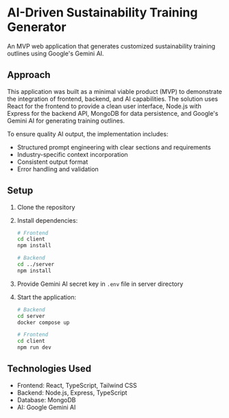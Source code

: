 # AI-Driven Sustainability Training Generator

An MVP web application that generates customized sustainability training outlines using Google's Gemini AI.

## Approach

This application was built as a minimal viable product (MVP) to demonstrate the integration of frontend, backend, and AI capabilities. The solution uses React for the frontend to provide a clean user interface, Node.js with Express for the backend API, MongoDB for data persistence, and Google's Gemini AI for generating training outlines.

To ensure quality AI output, the implementation includes:
- Structured prompt engineering with clear sections and requirements
- Industry-specific context incorporation
- Consistent output format
- Error handling and validation

## Setup

1. Clone the repository
2. Install dependencies:
   ```bash
   # Frontend
   cd client
   npm install

   # Backend
   cd ../server
   npm install
   ```

3. Provide Gemini AI secret key in `.env` file in server directory
4. Start the application:
   ```bash
   # Backend
   cd server
   docker compose up

   # Frontend
   cd client
   npm run dev
   ```

## Technologies Used
- Frontend: React, TypeScript, Tailwind CSS
- Backend: Node.js, Express, TypeScript
- Database: MongoDB
- AI: Google Gemini AI
